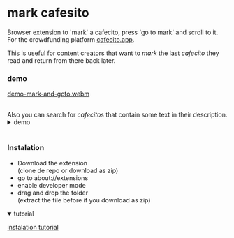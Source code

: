 # mark cafesito

Browser extension to 'mark' a cafecito, press 'go to mark' and scroll to it.  
For the crowdfunding platform [cafecito.app](https://cafecito.app/).  

This is useful for content creators that want to _mark_ the last _cafecito_ they read and return from there back later.

### demo
[demo-mark-and-goto.webm](https://github.com/rodrigo-sys/mark-cafesito/assets/62363333/f32670fc-7f18-4780-81cb-15e82607667c)

<br/>
Also you can search for <i>cafecitos</i> that contain some text in their description.  
<details>
  <summary>demo</summary>
  
  [demo-buscador.webm](https://github.com/rodrigo-sys/mark-cafesito/assets/62363333/4b54587c-f498-46db-8f8e-10efbf014ac2)
</details>
<br/>

### Instalation
- Download the extension  
  (clone de repo or download as zip)
- go to about://extensions
- enable developer mode
- drag and drop the folder  
  (extract the file before if you download as zip)
  
<details open> 
  <summary>tutorial</summary>
  
  [instalation tutorial](https://github.com/rodrigo-sys/mark-cafesito/assets/62363333/57f863e2-2039-4041-b1fc-4b65f624f8a1)
</details>


